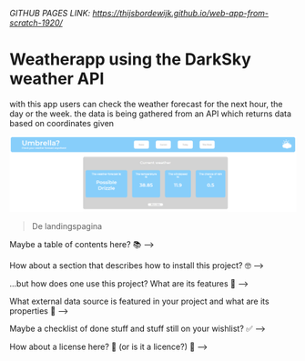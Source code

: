 <em> GITHUB PAGES LINK: https://thijsbordewijk.github.io/web-app-from-scratch-1920/ </em> 
 
<h1> Weatherapp using the DarkSky weather API </h1>

<p>with this app users can check the weather forecast for the next hour, the day or the week. the data is being gathered from an API which returns data based on coordinates given</p>

![Project image](https://github.com/thijsbordewijk/web-app-from-scratch-1920/blob/master/landingspagina.PNG)
> De landingspagina
 

 Maybe a table of contents here? 📚 -->

 How about a section that describes how to install this project? 🤓 -->

 ...but how does one use this project? What are its features 🤔 -->

 What external data source is featured in your project and what are its properties 🌠 -->

 Maybe a checklist of done stuff and stuff still on your wishlist? ✅ -->

 How about a license here? 📜 (or is it a licence?) 🤷 -->
